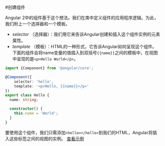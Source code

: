 #创建组件

Angular 2中的组件基于这个想法。我们在类中定义组件的应用程序逻辑。为此，我们附上一个选择器和一个模板。

* *selector* （选择器）：我们用它来告诉Angular创建和插入这个组件实例的元素属性。
* *template* （模板）：HTML的一种形式，它告诉Angular如何呈现这个组件。
下面的组件会将name变量的值插入到双括号`{{name}}`之间的模板中，在视图中呈现的是`<p>Hello World</p>`。

```typescript
import {Component} from '@angular/core';

@Component({
    selector: 'hello',
    template: '<p>Hello, {{name}}</p>'
})
export class Hello {
  name: string;

  constructor() {
    this.name = 'World';
  }
}
```
要使用这个组件，我们只需添加`<hello></hello>`到我们的HTML，Angular将插入这些标签之间的视图的实例。
[查看示例](http://plnkr.co/edit/LmsR4psbJZwXH0c4lpMa?p=preview)